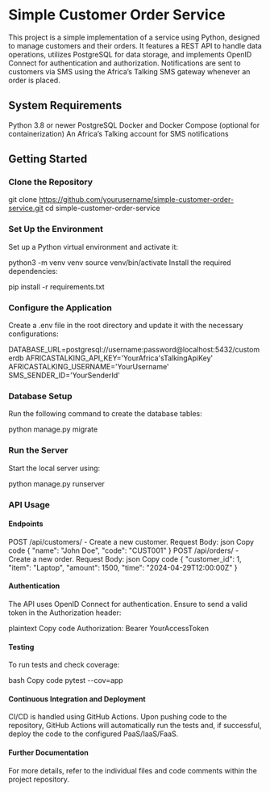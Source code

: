 # Simple Customer Order Service

This project is a simple implementation of a service using Python, designed to manage customers and their orders. It features a REST API to handle data operations, utilizes PostgreSQL for data storage, and implements OpenID Connect for authentication and authorization. Notifications are sent to customers via SMS using the Africa’s Talking SMS gateway whenever an order is placed.

## System Requirements
Python 3.8 or newer
PostgreSQL
Docker and Docker Compose (optional for containerization)
An Africa’s Talking account for SMS notifications

## Getting Started
### Clone the Repository

git clone https://github.com/yourusername/simple-customer-order-service.git
cd simple-customer-order-service

### Set Up the Environment
Set up a Python virtual environment and activate it:

python3 -m venv venv
source venv/bin/activate
Install the required dependencies:


pip install -r requirements.txt

### Configure the Application
Create a .env file in the root directory and update it with the necessary configurations:


DATABASE_URL=postgresql://username:password@localhost:5432/customerdb
AFRICASTALKING_API_KEY='YourAfrica'sTalkingApiKey'
AFRICASTALKING_USERNAME='YourUsername'
SMS_SENDER_ID='YourSenderId'

### Database Setup
Run the following command to create the database tables:

python manage.py migrate
### Run the Server
Start the local server using:


python manage.py runserver
### API Usage
#### Endpoints

POST /api/customers/ - Create a new customer.
Request Body:
json
Copy code
{
  "name": "John Doe",
  "code": "CUST001"
}
POST /api/orders/ - Create a new order.
Request Body:
json
Copy code
{
  "customer_id": 1,
  "item": "Laptop",
  "amount": 1500,
  "time": "2024-04-29T12:00:00Z"
}
#### Authentication
The API uses OpenID Connect for authentication. Ensure to send a valid token in the Authorization header:

plaintext
Copy code
Authorization: Bearer YourAccessToken

#### Testing
To run tests and check coverage:

bash
Copy code
pytest --cov=app

#### Continuous Integration and Deployment
CI/CD is handled using GitHub Actions. Upon pushing code to the repository, GitHub Actions will automatically run the tests and, if successful, deploy the code to the configured PaaS/IaaS/FaaS.

#### Further Documentation
For more details, refer to the individual files and code comments within the project repository.